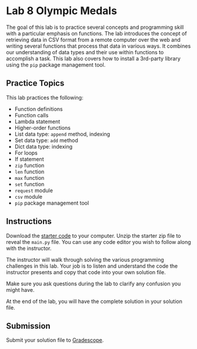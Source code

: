 # Lab 8 Olympic Medals

The goal of this lab is to practice several concepts and programming skill with a particular emphasis on functions. The lab introduces the concept of retrieving data in CSV format from a remote computer over the web and writing several functions that process that data in various ways. It combines our understanding of data types and their use within functions to accomplish a task. This lab also covers how to install a 3rd-party library using the `pip` package management tool.

## Practice Topics

This lab practices the following:

- Function definitions
- Function calls
- Lambda statement
- Higher-order functions
- List data type: `append` method, indexing
- Set data type: `add` method
- Dict data type: indexing
- For loops
- If statement
- `zip` function
- `len` function
- `max` function
- `set` function
- `request` module
- `csv` module
- `pip` package management tool

## Instructions

Download the [starter code](lab8-starter.zip) to your computer. Unzip the starter zip file to reveal the `main.py` file. You can use any code editor you wish to follow along with the instructor.

The instructor will walk through solving the various programming challenges in this lab. Your job is to listen and understand the code the instructor presents and copy that code into your own solution file.

Make sure you ask questions during the lab to clarify any confusion you might have.

At the end of the lab, you will have the complete solution in your solution file.

## Submission

Submit your solution file to [Gradescope](http://gradescope.com).